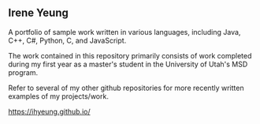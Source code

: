 ## Irene Yeung
  
A portfolio of sample work written in various languages, including Java, C++, C#, Python, C, and JavaScript.

The work contained in this repository primarily consists of work completed during my first year as a master's student in the  University of Utah's MSD program.

Refer to several of my other github repositories for more recently written examples of my projects/work.

https://ihyeung.github.io/
